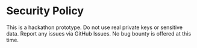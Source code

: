 # Security Policy

This is a hackathon prototype. Do not use real private keys or sensitive data.
Report any issues via GitHub Issues. No bug bounty is offered at this time.
